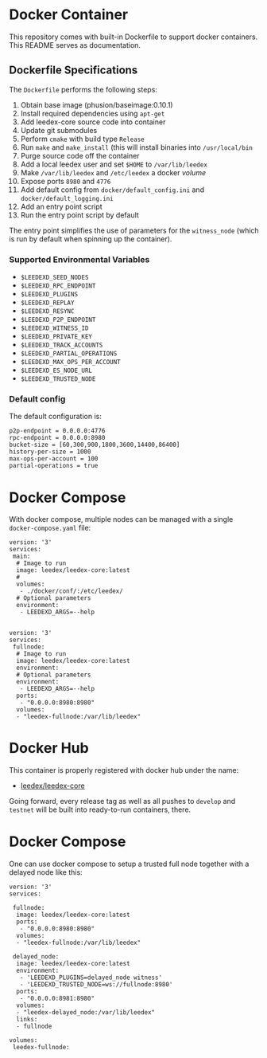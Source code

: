 # Docker Container

This repository comes with built-in Dockerfile to support docker
containers. This README serves as documentation.

## Dockerfile Specifications

The `Dockerfile` performs the following steps:

1. Obtain base image (phusion/baseimage:0.10.1)
2. Install required dependencies using `apt-get`
3. Add leedex-core source code into container
4. Update git submodules
5. Perform `cmake` with build type `Release`
6. Run `make` and `make_install` (this will install binaries into `/usr/local/bin`
7. Purge source code off the container
8. Add a local leedex user and set `$HOME` to `/var/lib/leedex`
9. Make `/var/lib/leedex` and `/etc/leedex` a docker *volume*
10. Expose ports `8980` and `4776`
11. Add default config from `docker/default_config.ini` and
    `docker/default_logging.ini`
12. Add an entry point script
13. Run the entry point script by default

The entry point simplifies the use of parameters for the `witness_node`
(which is run by default when spinning up the container).

### Supported Environmental Variables

* `$LEEDEXD_SEED_NODES`
* `$LEEDEXD_RPC_ENDPOINT`
* `$LEEDEXD_PLUGINS`
* `$LEEDEXD_REPLAY`
* `$LEEDEXD_RESYNC`
* `$LEEDEXD_P2P_ENDPOINT`
* `$LEEDEXD_WITNESS_ID`
* `$LEEDEXD_PRIVATE_KEY`
* `$LEEDEXD_TRACK_ACCOUNTS`
* `$LEEDEXD_PARTIAL_OPERATIONS`
* `$LEEDEXD_MAX_OPS_PER_ACCOUNT`
* `$LEEDEXD_ES_NODE_URL`
* `$LEEDEXD_TRUSTED_NODE`

### Default config

The default configuration is:

    p2p-endpoint = 0.0.0.0:4776
    rpc-endpoint = 0.0.0.0:8980
    bucket-size = [60,300,900,1800,3600,14400,86400]
    history-per-size = 1000
    max-ops-per-account = 100
    partial-operations = true

# Docker Compose

With docker compose, multiple nodes can be managed with a single
`docker-compose.yaml` file:

    version: '3'
    services:
     main:
      # Image to run
      image: leedex/leedex-core:latest
      #
      volumes:
       - ./docker/conf/:/etc/leedex/
      # Optional parameters
      environment:
       - LEEDEXD_ARGS=--help


    version: '3'
    services:
     fullnode:
      # Image to run
      image: leedex/leedex-core:latest
      environment:
      # Optional parameters
      environment:
       - LEEDEXD_ARGS=--help
      ports:
       - "0.0.0.0:8980:8980"
      volumes:
      - "leedex-fullnode:/var/lib/leedex"


# Docker Hub

This container is properly registered with docker hub under the name:

* [leedex/leedex-core](https://hub.docker.com/r/leedex/leedex-core/)

Going forward, every release tag as well as all pushes to `develop` and
`testnet` will be built into ready-to-run containers, there.

# Docker Compose

One can use docker compose to setup a trusted full node together with a
delayed node like this:

```
version: '3'
services:

 fullnode:
  image: leedex/leedex-core:latest
  ports:
   - "0.0.0.0:8980:8980"
  volumes:
  - "leedex-fullnode:/var/lib/leedex"

 delayed_node:
  image: leedex/leedex-core:latest
  environment:
   - 'LEEDEXD_PLUGINS=delayed_node witness'
   - 'LEEDEXD_TRUSTED_NODE=ws://fullnode:8980'
  ports:
   - "0.0.0.0:8981:8980"
  volumes:
  - "leedex-delayed_node:/var/lib/leedex"
  links:
  - fullnode

volumes:
 leedex-fullnode:
```
